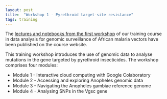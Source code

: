 ```yaml
---
layout: post
title:  "Workshop 1 - Pyrethroid target-site resistance"
tags: training
---
```


The [lectures and notebooks from the first
workshop](https://anopheles-genomic-surveillance.github.io/workshop-1/about.html)
of our training course in data analysis for genomic surveillance of
African malaria vectors have been published on the course website.

This training workshop introduces the use of genomic data to analyse
mutations in the gene targeted by pyrethroid insecticides. The
workshop comprises four modules:

* Module 1 - Interactive cloud computing with Google Colaboratory
* Module 2 - Accessing and exploring Anopheles genomic data
* Module 3 - Navigating the Anopheles gambiae reference genome
* Module 4 - Analysing SNPs in the Vgsc gene

